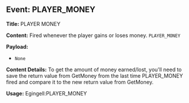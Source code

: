 ## Event: PLAYER_MONEY

**Title:** PLAYER MONEY

**Content:**
Fired whenever the player gains or loses money.
`PLAYER_MONEY`

**Payload:**
- `None`

**Content Details:**
To get the amount of money earned/lost, you'll need to save the return value from GetMoney from the last time PLAYER_MONEY fired and compare it to the new return value from GetMoney.

**Usage:**
Egingell:PLAYER_MONEY